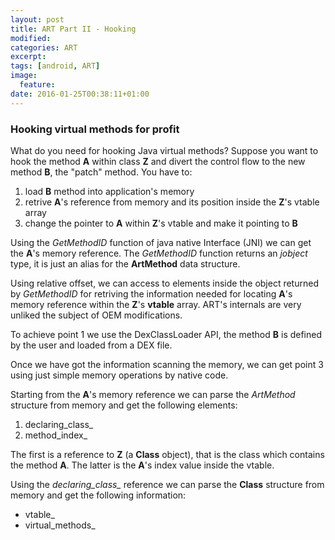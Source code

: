 ```yaml
---
layout: post
title: ART Part II - Hooking
modified:
categories: ART
excerpt:
tags: [android, ART]
image:
  feature:
date: 2016-01-25T00:38:11+01:00
---
```


### Hooking virtual methods for profit ###

What do you need for hooking Java virtual methods? Suppose you want to hook the method **A** within class **Z** and divert the control flow
to the new method **B**, the "patch" method. You have to:

1. load **B** method into application's memory 
2. retrive **A**'s reference from memory and its position inside the **Z**'s vtable array
3. change the pointer to **A** within **Z**'s vtable and make it pointing to **B**

Using the _GetMethodID_ function of java native Interface (JNI) we can get the **A**'s memory reference. The _GetMethodID_ function returns an _jobject_ type, it is just an alias for the **ArtMethod** data structure.

Using relative offset, we can access to elements inside the object returned by _GetMethodID_ for retriving the information needed for locating **A**'s memory reference within the **Z**'s **vtable** array. ART's internals are very unliked the subject of OEM modifications.

To achieve point 1 we use the DexClassLoader API, the method **B** is defined by the user and loaded from a DEX file.

Once we have got the information scanning the memory, we can get point 3 using just simple memory operations by native code.

Starting from the **A**'s memory reference we can parse the _ArtMethod_ structure from memory and get the following elements:

1. declaring_class_
2. method_index_

The first is a reference to **Z** (a **Class** object), that is the class which contains the method **A**. The latter is the **A**'s index value inside the vtable.

Using the _declaring\_class\__ reference we can parse the **Class** structure from memory and get the following information:

* vtable_
* virtual_methods_